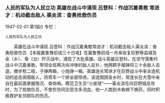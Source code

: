 ### 人民的军队为人民立功  英雄在战斗中涌现  吕登科：作战沉着勇敢  常进才：机动截击敌人  渠炎滨：奋勇抢救伤员

1947-02-01
第1版()
专栏：

    人民的军队为人民立功
　　英雄在战斗中涌现
    吕登科：作战沉着勇敢常进才：机动截击敌人渠炎滨：奋勇抢救伤员
    【本报冀鲁豫前线三十日电】在冀鲁豫前线一月来收复巨野等县城及金（乡）、鱼（台）歼灭战中，涌现了大批英雄。战斗英雄吕登科，在坚守落集村战斗中沉着勇敢，带领全班两次向冲锋的敌人反扑，他两颗手榴弹将三十余敌人击退，缴步枪二枝，子弹两箱，小炮弹一箱。英雄连长常进才在巨野战斗中率全连机动的追击突围敌人，将蒋军一个排全部俘虏。该连围困金乡时，常连长在大雪中亲自在最前面掌握情况、查岗哨。模范卫生员“小皮球”——渠炎滨在向巨野城总攻时，为了抢救伤员，不使负伤同志受冻多流血，他一人跑到木砦根下换药，同时积极救护友邻部队的伤员。

